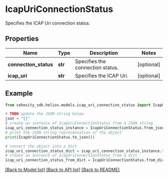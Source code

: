 # IcapUriConnectionStatus

Specifies the ICAP Uri connection status.

## Properties

Name | Type | Description | Notes
------------ | ------------- | ------------- | -------------
**connection_status** | **str** | Specifies the connection status. | [optional] 
**icap_uri** | **str** | Specifies the ICAP Uri. | [optional] 

## Example

```python
from cohesity_sdk.helios.models.icap_uri_connection_status import IcapUriConnectionStatus

# TODO update the JSON string below
json = "{}"
# create an instance of IcapUriConnectionStatus from a JSON string
icap_uri_connection_status_instance = IcapUriConnectionStatus.from_json(json)
# print the JSON string representation of the object
print(IcapUriConnectionStatus.to_json())

# convert the object into a dict
icap_uri_connection_status_dict = icap_uri_connection_status_instance.to_dict()
# create an instance of IcapUriConnectionStatus from a dict
icap_uri_connection_status_from_dict = IcapUriConnectionStatus.from_dict(icap_uri_connection_status_dict)
```
[[Back to Model list]](../README.md#documentation-for-models) [[Back to API list]](../README.md#documentation-for-api-endpoints) [[Back to README]](../README.md)


